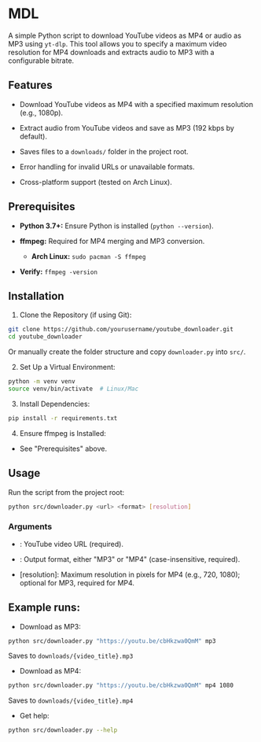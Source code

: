 # MDL

A simple Python script to download YouTube videos as MP4 or audio as MP3 using `yt-dlp`. This tool allows you to specify a maximum video resolution for MP4 downloads and extracts audio to MP3 with a configurable bitrate.

## Features

- Download YouTube videos as MP4 with a specified maximum resolution (e.g., 1080p).

- Extract audio from YouTube videos and save as MP3 (192 kbps by default).

- Saves files to a `downloads/` folder in the project root.

- Error handling for invalid URLs or unavailable formats.

- Cross-platform support (tested on Arch Linux).

## Prerequisites

- **Python 3.7+:** Ensure Python is installed (`python --version`).

- **ffmpeg:** Required for MP4 merging and MP3 conversion.

    - **Arch Linux:** `sudo pacman -S ffmpeg`

- **Verify:** `ffmpeg -version`

## Installation

1. Clone the Repository (if using Git):

```bash
git clone https://github.com/yourusername/youtube_downloader.git
cd youtube_downloader
```

Or manually create the folder structure and copy `downloader.py` into `src/`.

2. Set Up a Virtual Environment:

```bash
python -m venv venv
source venv/bin/activate  # Linux/Mac
```

3. Install Dependencies:

```bash
pip install -r requirements.txt
```

4. Ensure ffmpeg is Installed:

- See "Prerequisites" above.

## Usage

Run the script from the project root:

```bash
python src/downloader.py <url> <format> [resolution]
```

### Arguments

- <url>: YouTube video URL (required).

- <format>: Output format, either "MP3" or "MP4" (case-insensitive, required).

- [resolution]: Maximum resolution in pixels for MP4 (e.g., 720, 1080); optional for MP3, required for MP4.

## Example runs:

- Download as MP3:

```bash
python src/downloader.py "https://youtu.be/cbHkzwa0QmM" mp3
```

Saves to `downloads/{video_title}.mp3`

- Download as MP4:

```bash
python src/downloader.py "https://youtu.be/cbHkzwa0QmM" mp4 1080
```

Saves to `downloads/{video_title}.mp4` 

- Get help:

```bash
python src/downloader.py --help
```
